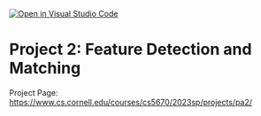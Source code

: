 [![Open in Visual Studio Code](https://classroom.github.com/assets/open-in-vscode-c66648af7eb3fe8bc4f294546bfd86ef473780cde1dea487d3c4ff354943c9ae.svg)](https://classroom.github.com/online_ide?assignment_repo_id=10208670&assignment_repo_type=AssignmentRepo)
# Project 2:  Feature Detection and Matching 
Project Page: https://www.cs.cornell.edu/courses/cs5670/2023sp/projects/pa2/
